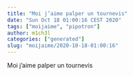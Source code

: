 ```yaml
---
title: "Moi j’aime palper un tournevis"
date: "Sun Oct 18 01:00:16 CEST 2020"
tags: ["moijaime", "pipotron"]
author: m1ch3l
categories: ["generated"]
slug: "moijaime/2020-10-18-01:00:16"
---
```


Moi j’aime palper un tournevis
